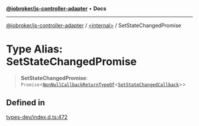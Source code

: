 [**@iobroker/js-controller-adapter**](../../README.md) • **Docs**

***

[@iobroker/js-controller-adapter](../../globals.md) / [\<internal\>](../README.md) / SetStateChangedPromise

# Type Alias: SetStateChangedPromise

> **SetStateChangedPromise**: `Promise`\<[`NonNullCallbackReturnTypeOf`](NonNullCallbackReturnTypeOf.md)\<[`SetStateChangedCallback`](SetStateChangedCallback.md)\>\>

## Defined in

[types-dev/index.d.ts:472](https://github.com/ioBroker/ioBroker.js-controller/blob/b50a278725d350a15d2e89556fee6afed5154f0b/packages/types-dev/index.d.ts#L472)
